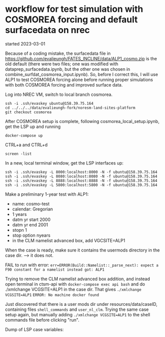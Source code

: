 # workflow for test simulation with COSMOREA forcing and default surfacedata on nrec

started 2023-03-01

Because of a coding mistake, the surfacedata file in https://github.com/evalieungh/FATES_INCLINE/data/ALP1_cosmo.zip is the old default (there were two files; one was modified with dataprep_surfacedata.ipynb, but the other one was chosen in combine_surfdat_cosmorea_input.ipynb). So, before I correct this, I will use ALP1 to test COSMOREA forcing alone before running proper simulations with both COSMOREA forcing and improved surface data. 

Log into NREC VM, switch to local branch cosmorea. 

```
ssh -i .ssh/evaskey ubuntu@158.39.75.164
cd ../../../data/evalieungh-fork/noresm-land-sites-platform
git checkout cosmorea
```
After COSMOREA setup is complete, following cosmorea_local_setup.ipynb, get the LSP up and running

```
docker-compose up
```
CTRL+a and CTRL+d
```
screen -list
```

In a new, local terminal window, get the LSP interfaces up:

```
ssh -i .ssh/evaskey -L 8000:localhost:8000 -N -f ubuntu@158.39.75.164
ssh -i .ssh/evaskey -L 8080:localhost:8080 -N -f ubuntu@158.39.75.164
ssh -i .ssh/evaskey -L 8888:localhost:8888 -N -f ubuntu@158.39.75.164
ssh -i .ssh/evaskey -L 5800:localhost:5800 -N -f ubuntu@158.39.75.164
```

Make a preliminary 1-year test with ALP1:
- name: cosmo-test
- calendar: Gregorian
- 1 years
- datm yr start 2000
- datm yr end 2001
- stopn 1
- stop option nyears
- in the CLM namelist advanced box, add VGCSITE=ALP1

When the case is ready, make sure it contains the usermods directory in the case dir. --> it does not. 

FAIL to run with error: 
`err=ERROR(Build::Namelist::_parse_next): expect a F90 constant for a namelist instead got: ALP1`

Trying to remove the CLM namelist advanced box addition, 
and instead open terminal in ctsm-api with `docker-compose exec api bash`
and do ./xmlchange VCGSITE=ALP1 in the case dir. That gives 
`./xmlchange VCGSITE=ALP1`
`ERROR: No machine docker found`

Just discovered that there is a user mods dir under resources/data/caseID, 
containing files `shell_commands` and `user_nl_clm`. Trying the same case setup
again, but manually adding `./xmlchange VCGSITE=ALP1` to the shell commands file before
clicking "run". 


Dump of LSP case variables:

```

```
